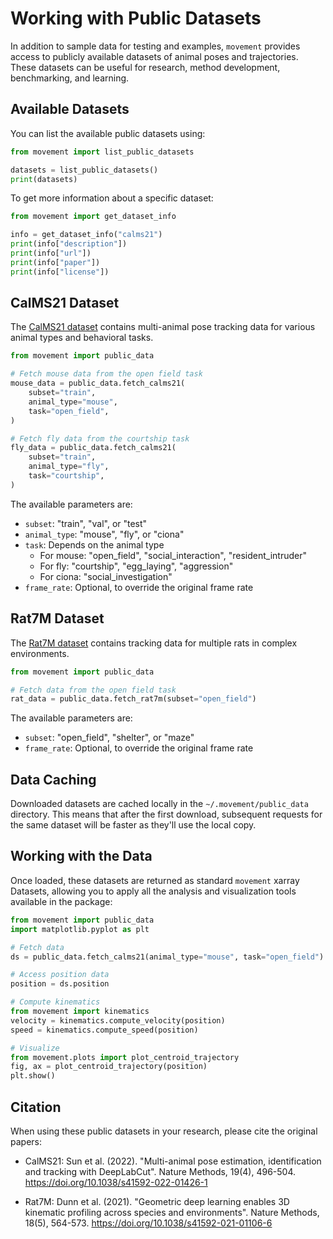 # Working with Public Datasets

In addition to sample data for testing and examples, `movement` provides access to publicly available datasets of animal poses and trajectories. These datasets can be useful for research, method development, benchmarking, and learning.

## Available Datasets

You can list the available public datasets using:

```python
from movement import list_public_datasets

datasets = list_public_datasets()
print(datasets)
```

To get more information about a specific dataset:

```python
from movement import get_dataset_info

info = get_dataset_info("calms21")
print(info["description"])
print(info["url"])
print(info["paper"])
print(info["license"])
```

## CalMS21 Dataset

The [CalMS21 dataset](https://data.caltech.edu/records/g6fjs-ceqwp) contains multi-animal pose tracking data for various animal types and behavioral tasks.

```python
from movement import public_data

# Fetch mouse data from the open field task
mouse_data = public_data.fetch_calms21(
    subset="train",
    animal_type="mouse",
    task="open_field",
)

# Fetch fly data from the courtship task
fly_data = public_data.fetch_calms21(
    subset="train",
    animal_type="fly",
    task="courtship",
)
```

The available parameters are:

- `subset`: "train", "val", or "test"
- `animal_type`: "mouse", "fly", or "ciona"
- `task`: Depends on the animal type
  - For mouse: "open_field", "social_interaction", "resident_intruder"
  - For fly: "courtship", "egg_laying", "aggression"
  - For ciona: "social_investigation"
- `frame_rate`: Optional, to override the original frame rate

## Rat7M Dataset

The [Rat7M dataset](https://data.caltech.edu/records/bpkf7-jae29) contains tracking data for multiple rats in complex environments.

```python
from movement import public_data

# Fetch data from the open field task
rat_data = public_data.fetch_rat7m(subset="open_field")
```

The available parameters are:

- `subset`: "open_field", "shelter", or "maze"
- `frame_rate`: Optional, to override the original frame rate

## Data Caching

Downloaded datasets are cached locally in the `~/.movement/public_data` directory. This means that after the first download, subsequent requests for the same dataset will be faster as they'll use the local copy.

## Working with the Data

Once loaded, these datasets are returned as standard `movement` xarray Datasets, allowing you to apply all the analysis and visualization tools available in the package:

```python
from movement import public_data
import matplotlib.pyplot as plt

# Fetch data
ds = public_data.fetch_calms21(animal_type="mouse", task="open_field")

# Access position data
position = ds.position

# Compute kinematics
from movement import kinematics
velocity = kinematics.compute_velocity(position)
speed = kinematics.compute_speed(position)

# Visualize
from movement.plots import plot_centroid_trajectory
fig, ax = plot_centroid_trajectory(position)
plt.show()
```

## Citation

When using these public datasets in your research, please cite the original papers:

- CalMS21: Sun et al. (2022). "Multi-animal pose estimation, identification and tracking with DeepLabCut". Nature Methods, 19(4), 496-504. https://doi.org/10.1038/s41592-022-01426-1

- Rat7M: Dunn et al. (2021). "Geometric deep learning enables 3D kinematic profiling across species and environments". Nature Methods, 18(5), 564-573. https://doi.org/10.1038/s41592-021-01106-6 